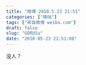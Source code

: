 ```yaml
---
title: "微博 2010.5.23 21:51"
categories: ["嘀咕"]
tags: ["来自微博 weibo.com"]
draft: false
slug: "GORUSu"
date: "2010-05-23 21:51:00"
---
```


<p>没人？ ​​​​</p>
